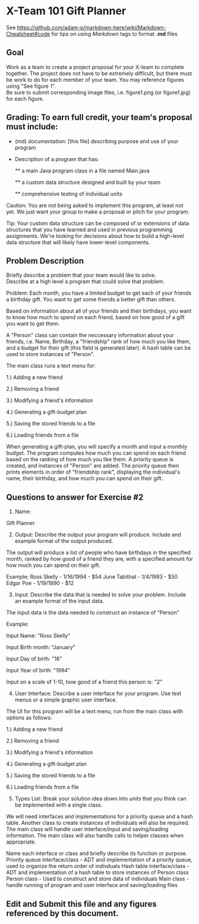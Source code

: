 # X-Team 101 Gift Planner

See https://github.com/adam-p/markdown-here/wiki/Markdown-Cheatsheet#code for tips on using *Markdown* tags to format __.md__ files

## Goal

Work as a team to create a project proposal for your X-team to complete together.
The project does not have to be extremely difficult,
but there must be work to do for each member of your team.
You may reference figures using "See figure 1".  
Be sure to submit corresponding image files, i.e. figure1.png (or figure1.jpg) for each figure.

## Grading: To earn full credit, your team's proposal must include:

* (md) documentation: [this file] describing purpose and use of your program

* Description of a program that has:

  ** a main Java program class in a file named Main.java
  
  ** a custom data structure designed and built by your team
  
  ** comprehensive testing of individual units
  
 Caution: You are not being asked to implement this program, at least not yet. 
 We just want your group to make a proposal or pitch for your program.
 
 Tip: Your custom data structure can be composed of or extensions of data structures that you have learned and used in previous programming assignments.  We're looking for decisions about how to build a high-level data structure that will likely have lower-level components.

## Problem Description

Briefly describe a problem that your team would like to solve.  
Describe at a high level a program that could solve that problem.

Problem: Each month, you have a limited budget to get each of your friends a birthday gift.
You want to get some friends a better gift than others.

Based on information about all of your friends and their birthdays, you want to know how much to spend
on each friend, based on how good of a gift you want to get them.

A "Person" class can contain the neccessary information about your friends, i.e.
Name, Birthday, a "friendship" rank of how much you like them, and a budget for their gift (this field is generated later).
A hash table can be used to store instances of "Person".

The main class runs a text menu for:

1.) Adding a new friend

2.) Removing a friend

3.) Modifying a friend's information

4.) Generating a gift-budget plan

5.) Saving the stored friends to a file

6.) Loading friends from a file

When generating a gift-plan, you will specify a month and input a monthly budget. The program computes how much you can spend on each friend based on
the ranking of how much you like them. A priority queue is created, and instances of "Person" are added. The priority queue then prints elements in order
of "friendship rank", displaying the individual's name, their birthday, and how much you can spend on their gift.

## Questions to answer for Exercise #2

1. Name: 

Gift Planner


2. Output: Describe the output your program will produce.  Include and example format of the output produced.

The output will produce a list of people who have birthdays in the specified month, ranked by how good of a friend they are, with a specified amount for how much you can spend on their gift.

Example:
Ross Skelly - 1/16/1994 - $54
June Tabithat - 1/4/1993 - $50
Edgar Poe - 1/19/1890 - $12




3. Input: Describe the data that is needed to solve your problem. Include an example format of the input data.

The input data is the data needed to construct an instance of "Person"

Example:

Input Name:
"Ross Skelly"

Input Birth month:
"January"

Input Day of birth:
"16"

Input Year of birth:
"1994"

Input on a scale of 1-10, how good of a friend this person is:
"2"



4. User Interface: Describe a user interface for your program.  Use text menus or a simple graphic user interface.

The UI for this program will be a text menu, run from the main class with options as follows:

1.) Adding a new friend

2.) Removing a friend

3.) Modifying a friend's information

4.) Generating a gift-budget plan

5.) Saving the stored friends to a file

6.) Loading friends from a file



5. Types List: Break your solution idea down into units that you think can be implemented with a single class.

We will need interfaces and implementations for a priority queue and a hash table. Another class to create instances of individuals will also be required. The main class will handle user interface/input and saving/loading information. The main class will also handle calls to helper classes when appropriate.



Name each interface or class and briefly describe its function or purpose.
Priority queue interface/class - ADT and implementation of a priority queue, used to organize the return order of indivduals
Hash table interface/class - ADT and implementation of a hash table to store instances of Person class
Person class - Used to construct and store data of individuals
Main class - handle running of program and user interface and saving/loading files


## Edit and Submit this file and any figures referenced by this document.

